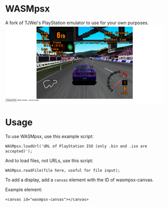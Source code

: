 # WASMpsx
A fork of TJWei's PlayStation emulator to use for your own purposes.
![Screenshot](/screenshots/turismo.png)

# Usage
To use WASMpsx, use this example script:

```
WASMpsx.loadUrl('URL of PlayStation ISO (only .bin and .iso are accepted)');
```

And to load files, not URLs, use this script:

```
WASMpsx.readFile(file here, useful for file input);
```

To add a display, add a ```canvas``` element with the ID of wasmpsx-canvas.

Example element:
```
<canvas id="wasmpsx-canvas"></canvas>
```
